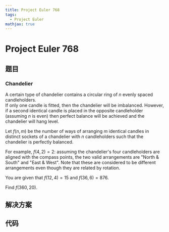 ```yaml
---
title: Project Euler 768
tags:
  - Project Euler
mathjax: true
---
```

<escape><!-- more --></escape>
    
# Project Euler 768
## 题目
### Chandelier

A certain type of chandelier contains a circular ring of $n$ evenly spaced candleholders.<br />
If only one candle is fitted, then the chandelier will be imbalanced. However, if a second identical candle is placed in the opposite candleholder (assuming $n$ is even) then perfect balance will be achieved and the chandelier will hang level.

Let $f(n,m)$ be the number of ways of arranging $m$ identical candles in distinct sockets of a chandelier with $n$ candleholders such that the chandelier is perfectly balanced.

For example, $f(4, 2) = 2$: assuming the chandelier's four candleholders are aligned with the compass points, the two valid arrangements are "North &amp; South" and "East &amp; West". Note that these are considered to be different arrangements even though they are related by rotation.

You are given that $f(12,4) = 15$ and $f(36, 6) = 876$.

Find $f(360, 20)$.


## 解决方案


## 代码


